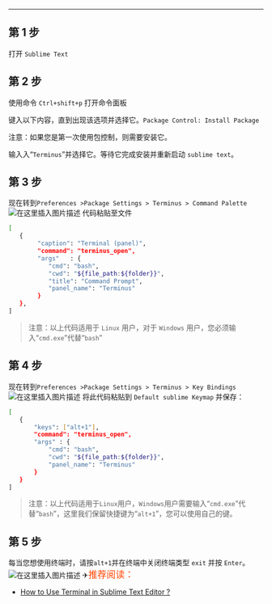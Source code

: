 

---
## 第 1 步
打开 `Sublime Text`
## 第 2 步
使用命令 `Ctrl+shift+p` 打开命令面板

键入以下内容，直到出现该选项并选择它。`Package Control: Install Package`

注意：如果您是第一次使用包控制，则需要安装它。

输入入“`Terminus`”并选择它。等待它完成安装并重新启动 `sublime text`。

## 第 3 步
现在转到`Preferences >Package Settings > Terminus > Command Palette`
![在这里插入图片描述](https://i-blog.csdnimg.cn/blog_migrate/6802107f501128fd1949836150738643.png)
代码粘贴至文件

```bash
[
   {
        "caption": "Terminal (panel)",
        "command": "terminus_open",
        "args"   : {
           "cmd": "bash",
           "cwd": "${file_path:${folder}}",
           "title": "Command Prompt",
           "panel_name": "Terminus"
        }
   },
]  
```

> 注意：以上代码适用于 `Linux` 用户，对于 `Windows` 用户，您必须输入“`cmd.exe`”代替“`bash`”

##  第 4 步
现在转到`Preferences >Package Settings > Terminus > Key Bindings`
![在这里插入图片描述](https://i-blog.csdnimg.cn/blog_migrate/fc5cd36d46c65431f5295c9700506b99.png)
将此代码粘贴到 `Default sublime Keymap` 并保存：

```bash
[
   {
       "keys": ["alt+1"],
       "command": "terminus_open",
       "args" : {
           "cmd": "bash",
           "cwd": "${file_path:${folder}}",
           "panel_name": "Terminus"
       }
   }
] 
```

> 注意：以上代码适用于`Linux`用户，`Windows`用户需要输入“`cmd.exe`”代替“`bash`”，这里我们保留快捷键为“`alt+1`”，您可以使用自己的键。

##  第 5 步
每当您想使用终端时，请按`alt+1`并在终端中关闭终端类型 `exit` 并按 `Enter`。
![在这里插入图片描述](https://i-blog.csdnimg.cn/blog_migrate/0107daeec1fdd849bc31488f815004fc.png)
✈<font color=	#FF4500 size=4 style="font-family:Courier New">推荐阅读：</font>

 - [How to Use Terminal in Sublime Text Editor ?](https://www.geeksforgeeks.org/how-to-use-terminal-in-sublime-text-editor/)


